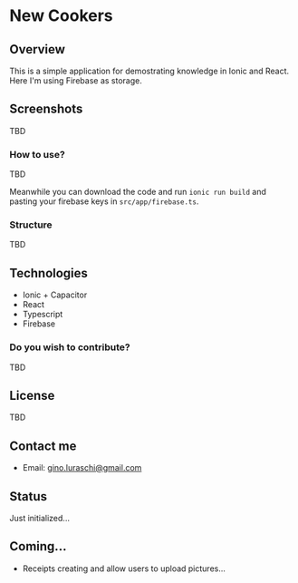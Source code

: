 # New Cookers

## Overview
This is a simple application for demostrating knowledge in Ionic and React. Here I'm using Firebase as storage.

## Screenshots

TBD

### How to use?
TBD

Meanwhile you can download the code and run `ionic run build` and pasting your firebase keys in `src/app/firebase.ts`.

### Structure
TBD

## Technologies

* Ionic + Capacitor
* React
* Typescript
* Firebase

### Do you wish to contribute?
TBD

## License
TBD

## Contact me

* Email: gino.luraschi@gmail.com

## Status
Just initialized... 

## Coming...
* Receipts creating and allow users to upload pictures...
